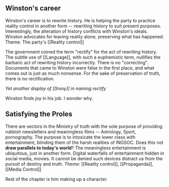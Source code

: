 ## Winston's career
Winston's career is to rewrite history. He is helping the party to practice reality control in another form -- rewriting history to suit present purposes. Interestingly, the alteration of history conflicts with Winston's ideals. Winston advocates for leaving reality alone, preserving what has happened. 
Theme: The party's [[Reality control]]

The government coined the term "rectify" for the act of rewriting history. The subtle use of [[Language]], with such a euphemistic term, nullifies the barbaric act of rewriting history incorrectly. There is no "correcting". Documents that came to Winston were false in the first place, and what comes out is just as much nonsense. For the sake of preservation of truth, there is no rectification. 

*Yet another display of [[Irony]] in naming rectify*

Winston finds joy in his job. I wonder why.

## Satisfying the Proles
There are sectors in the Ministry of truth with the sole purpose of providing rubbish newsletters and meaningless films -- Astrology, Sport, pornography. The purpose is to intoxicate the lower class with entertainment, blinding them of the harsh realities of INGSOC.  Does this not **draw parallels to today's world**? The meaningless entertainment is ubiquitous, just in another form. Digital waterfalls of entertainment hidden in social media, movies. It cannot be denied such devices distract us from the pursuit of destiny and truth.
*Theme:* [[Reality control]], [[Propaganda]], [[Media Control]]

Rest of the chapter is him making up a character.